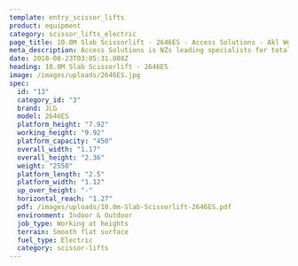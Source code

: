```yaml
---
template: entry_scissor_lifts
product: equipment
category: scissor_lifts_electric
page_title: 10.0M Slab Scissorlift - 2646ES - Access Solutions - Akl Wgtn Chch, NZ
meta_description: Access Solutions is NZs leading specialists for total access solution equipment. 100% NZ owned & operated. Read about us - Make an enquiry today
date: 2018-08-23T03:05:31.808Z
heading: 10.0M Slab Scissorlift - 2646ES
image: /images/uploads/2646ES.jpg
spec:
  id: "13"
  category_id: "3"
  brand: JLG
  model: 2646ES
  platform_height: "7.92"
  working_height: "9.92"
  platform_capacity: "450"
  overall_width: "1.17"
  overall_height: "2.36"
  weight: "2550"
  platform_length: "2.5"
  platform_width: "1.12"
  up_over_height: "-"
  horizontal_reach: "1.27"
  pdf: /images/uploads/10.0m-Slab-Scissorlift-2646ES.pdf
  environment: Indoor & Outdoor
  job_type: Working at heights
  terrain: Smooth flat surface
  fuel_type: Electric
  category: scissor-lifts
---
```

